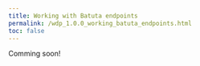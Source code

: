 ```yaml
---
title: Working with Batuta endpoints
permalink: /wdp_1.0.0_working_batuta_endpoints.html
toc: false
---
```


Comming soon!
